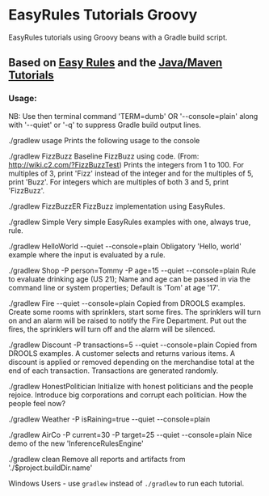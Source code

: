 # EasyRules Tutorials Groovy

EasyRules tutorials using Groovy beans with a Gradle build script.


## Based on [Easy Rules](https://github.com/j-easy/easy-rules/wiki) and the [Java/Maven Tutorials](https://github.com/j-easy/easy-rules/tree/master/easy-rules-tutorials)

### Usage:

NB: Use then terminal command 'TERM=dumb' OR '--console=plain' along  
    with  '--quiet' or '-q' to suppress Gradle build output lines.

 ./gradlew usage
    Prints the following usage to the console

 ./gradlew FizzBuzz
    Baseline FizzBuzz using code. (From: http://wiki.c2.com/?FizzBuzzTest)
    Prints the integers from 1 to 100.  For multiples of 3, print 'Fizz' instead 
    of the integer and for the multiples of 5, print 'Buzz'. For integers which are 
    multiples of both 3 and 5, print 'FizzBuzz'.
    
 ./gradlew FizzBuzzER
    FizzBuzz implementation using EasyRules.
    
 ./gradlew Simple
    Very simple EasyRules examples with one, always true, rule.
    
 ./gradlew HelloWorld --quiet --console=plain
    Obligatory 'Hello, world' example where the input is evaluated by a rule.
    
 ./gradlew Shop -P person=Tommy -P age=15 --quiet --console=plain
    Rule to evaluate drinking age (US 21); Name and age can be passed in via the command line
    or system properties; Default is 'Tom' at age '17'.

 ./gradlew Fire --quiet --console=plain
    Copied from DROOLS examples. Create some rooms with sprinklers, start some fires.
    The sprinklers will turn on and an alarm will be raised to notify the Fire Department.
    Put out the fires, the sprinklers will turn off and the alarm will be silenced.
 
 ./gradlew Discount -P transactions=5 --quiet --console=plain
    Copied from DROOLS examples. A customer selects and returns various items. A discount
    is applied or removed depending on the merchandise total at the end of each transaction. 
    Transactions are generated randomly.

 ./gradlew HonestPolitician
    Initialize with honest politicians and the people rejoice. Introduce big corporations
    and corrupt each politician.  How the people feel now?

 ./gradlew Weather -P isRaining=true --quiet --console=plain

 ./gradlew AirCo -P current=30  -P target=25 --quiet --console=plain
    Nice demo of the new 'InferenceRulesEngine'

 ./gradlew clean
  Remove all reports and artifacts from './$project.buildDir.name'

Windows Users - use ```gradlew``` instead of ```./gradlew``` to run each tutorial.
